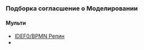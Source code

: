 ### Подборка согласшение о Моделировании
#### Мульти
- [IDEF0/BPMN Репин](https://repin.guru/products/soglashenie-po-modelirovaniyu-biznes-protsessov/)
- 
